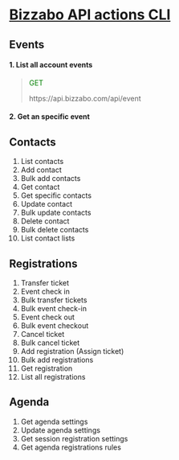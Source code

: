 # [Bizzabo API actions CLI](https://github.com/memosk8/update-reg)

## Events

#### 1. List all account events

> <p style="color: green;"> GET </p> https://api.bizzabo.com/api/event

#### 2. Get an specific event

## Contacts

1. List contacts
2. Add contact
3. Bulk add contacts
4. Get contact
5. Get specific contacts
6. Update contact
7. Bulk update contacts
8. Delete contact
9. Bulk delete contacts
10. List contact lists

## Registrations

1. Transfer ticket
2. Event check in
3. Bulk transfer tickets
4. Bulk event check-in
5. Event check out
6. Bulk event checkout
7. Cancel ticket
8. Bulk cancel ticket
9. Add registration (Assign ticket)
10. Bulk add registrations
11. Get registration
12. List all registrations

## Agenda

1. Get agenda settings
2. Update agenda settings
3. Get session registration settings
4. Get agenda registrations rules
